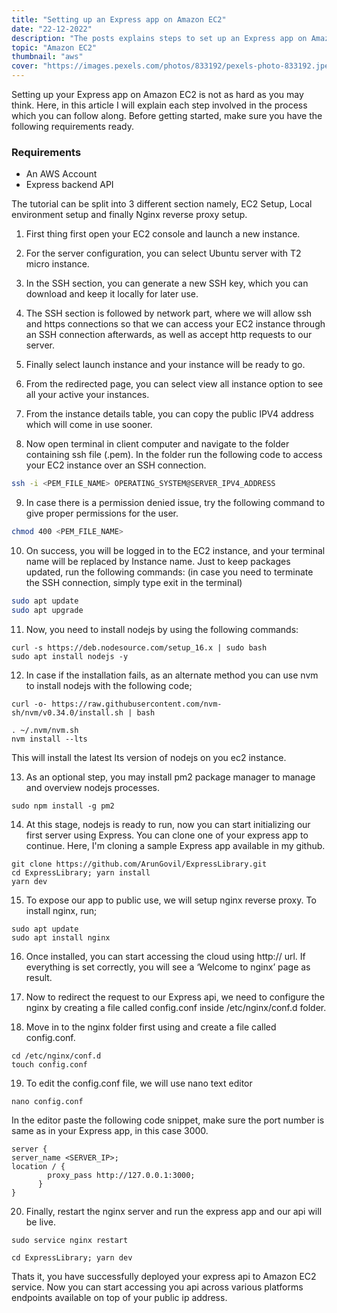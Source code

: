 ```yaml
---
title: "Setting up an Express app on Amazon EC2"
date: "22-12-2022"
description: "The posts explains steps to set up an Express app on Amazon EC2"
topic: "Amazon EC2"
thumbnail: "aws"
cover: "https://images.pexels.com/photos/833192/pexels-photo-833192.jpeg?auto=compress&cs=tinysrgb&w=1260&h=750"
---
```


Setting up your Express app on Amazon EC2 is not as hard as you may think. Here, in this article I will explain each step involved in the process which you can follow along. Before getting started, make sure you have the following requirements ready.

### Requirements

- An AWS Account
- Express backend API

The tutorial can be split into 3 different section namely, EC2 Setup, Local environment setup and finally Nginx reverse proxy setup.

1. First thing first open your EC2 console and launch a new instance.

2. For the server configuration, you can select Ubuntu server with T2 micro instance.

3. In the SSH section, you can generate a new SSH key, which you can download and keep it locally for later use.

4. The SSH section is followed by network part, where we will allow ssh and https connections so that we can access your EC2 instance through an SSH connection afterwards, as well as accept http requests to our server.

5. Finally select launch instance and your instance will be ready to go.

6. From the redirected page, you can select view all instance option to see all your active your instances.

7. From the instance details table, you can copy the public IPV4 address which will come in use sooner.

8. Now open terminal in client computer and navigate to the folder containing ssh file (.pem). In the folder run the following code to access your EC2 instance over an SSH connection.

```bash
ssh -i <PEM_FILE_NAME> OPERATING_SYSTEM@SERVER_IPV4_ADDRESS
```

9. In case there is a permission denied issue, try the following command to give proper permissions for the user.

```bash
chmod 400 <PEM_FILE_NAME>
```

10. On success, you will be logged in to the EC2 instance, and your terminal name will be replaced by Instance name. Just to keep packages updated, run the following commands: (in case you need to terminate the SSH connection, simply type exit in the terminal)

```bash
sudo apt update
sudo apt upgrade
```

11. Now, you need to install nodejs by using the following commands:

```
curl -s https://deb.nodesource.com/setup_16.x | sudo bash
sudo apt install nodejs -y
```

12. In case if the installation fails, as an alternate method you can use nvm to install nodejs with the following code;

```
curl -o- https://raw.githubusercontent.com/nvm-sh/nvm/v0.34.0/install.sh | bash
```

```
. ~/.nvm/nvm.sh
nvm install --lts
```

This will install the latest lts version of nodejs on you ec2 instance.

13. As an optional step, you may install pm2 package manager to manage and overview nodejs processes.

```
sudo npm install -g pm2
```

14. At this stage, nodejs is ready to run, now you can start initializing our first server using Express. You can clone one of your express app to continue. Here, I'm cloning a sample Express app available in my github.

```
git clone https://github.com/ArunGovil/ExpressLibrary.git
cd ExpressLibrary; yarn install
yarn dev
```

15. To expose our app to public use, we will setup nginx reverse proxy. To install nginx, run;

```
sudo apt update
sudo apt install nginx
```

16. Once installed, you can start accessing the cloud using http://<public-ip> url. If everything is set correctly, you will see a ‘Welcome to nginx’ page as result.

17. Now to redirect the request to our Express api, we need to configure the nginx by creating a file called config.conf inside /etc/nginx/conf.d folder.

18. Move in to the nginx folder first using and create a file called config.conf.

```
cd /etc/nginx/conf.d
touch config.conf
```

19. To edit the config.conf file, we will use nano text editor

```
nano config.conf
```

In the editor paste the following code snippet, make sure the port number is same as in your Express app, in this case 3000.

```
server {
server_name <SERVER_IP>;
location / {
        proxy_pass http://127.0.0.1:3000;
      }
}
```

20. Finally, restart the nginx server and run the express app and our api will be live.

```
sudo service nginx restart
```

```
cd ExpressLibrary; yarn dev
```

Thats it, you have successfully deployed your express api to Amazon EC2 service. Now you can start accessing you api across various platforms endpoints available on top of your public ip address.
